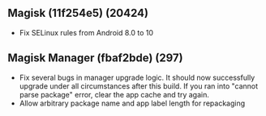 ## Magisk (11f254e5) (20424)
- Fix SELinux rules from Android 8.0 to 10

## Magisk Manager (fbaf2bde) (297)
- Fix several bugs in manager upgrade logic.
It should now successfully upgrade under all circumstances after this build.
If you ran into "cannot parse package" error, clear the app cache and try again.
- Allow arbitrary package name and app label length for repackaging
